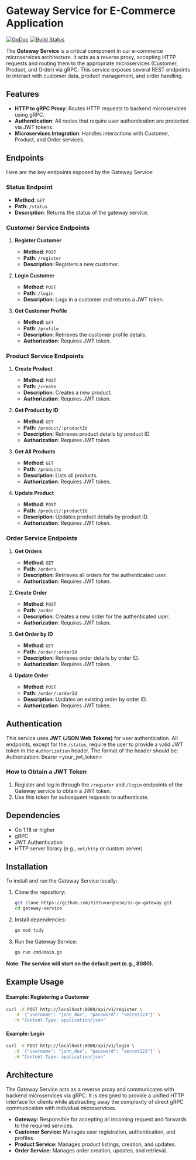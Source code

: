 # Gateway Service for E-Commerce Application

[![GoDoc](https://pkg.go.dev/badge/github.com/tittuvarghese/ss-go-gateway)](https://pkg.go.dev/github.com/tittuvarghese/ss-go-gateway)
[![Build Status](https://travis-ci.org/tittuvarghese/ss-go-gateway.svg?branch=main)](https://travis-ci.org/tittuvarghese/ss-go-gateway)

The **Gateway Service** is a critical component in our e-commerce microservices architecture. It acts as a reverse proxy, accepting HTTP requests and routing them to the appropriate microservices (Customer, Product, and Order) via gRPC. This service exposes several REST endpoints to interact with customer data, product management, and order handling.

## Features

- **HTTP to gRPC Proxy**: Routes HTTP requests to backend microservices using gRPC.
- **Authentication**: All routes that require user authentication are protected via JWT tokens.
- **Microservices Integration**: Handles interactions with Customer, Product, and Order services.

## Endpoints

Here are the key endpoints exposed by the Gateway Service:

### **Status Endpoint**
- **Method**: `GET`
- **Path**: `/status`
- **Description**: Returns the status of the gateway service.

### **Customer Service Endpoints**

1. **Register Customer**
    - **Method**: `POST`
    - **Path**: `/register`
    - **Description**: Registers a new customer.

2. **Login Customer**
    - **Method**: `POST`
    - **Path**: `/login`
    - **Description**: Logs in a customer and returns a JWT token.

3. **Get Customer Profile**
    - **Method**: `GET`
    - **Path**: `/profile`
    - **Description**: Retrieves the customer profile details.
    - **Authorization**: Requires JWT token.

### **Product Service Endpoints**

1. **Create Product**
    - **Method**: `POST`
    - **Path**: `/create`
    - **Description**: Creates a new product.
    - **Authorization**: Requires JWT token.

2. **Get Product by ID**
    - **Method**: `GET`
    - **Path**: `/product/:productId`
    - **Description**: Retrieves product details by product ID.
    - **Authorization**: Requires JWT token.

3. **Get All Products**
    - **Method**: `GET`
    - **Path**: `/products`
    - **Description**: Lists all products.
    - **Authorization**: Requires JWT token.

4. **Update Product**
    - **Method**: `POST`
    - **Path**: `/product/:productId`
    - **Description**: Updates product details by product ID.
    - **Authorization**: Requires JWT token.

### **Order Service Endpoints**

1. **Get Orders**
    - **Method**: `GET`
    - **Path**: `/orders`
    - **Description**: Retrieves all orders for the authenticated user.
    - **Authorization**: Requires JWT token.

2. **Create Order**
    - **Method**: `POST`
    - **Path**: `/order`
    - **Description**: Creates a new order for the authenticated user.
    - **Authorization**: Requires JWT token.

3. **Get Order by ID**
    - **Method**: `GET`
    - **Path**: `/order/:orderId`
    - **Description**: Retrieves order details by order ID.
    - **Authorization**: Requires JWT token.

4. **Update Order**
    - **Method**: `POST`
    - **Path**: `/order/:orderId`
    - **Description**: Updates an existing order by order ID.
    - **Authorization**: Requires JWT token.

## Authentication

This service uses **JWT (JSON Web Tokens)** for user authentication. All endpoints, except for the `/status`, require the user to provide a valid JWT token in the `Authorization` header. The format of the header should be:
Authorization: Bearer <your_jwt_token>


### How to Obtain a JWT Token

1. Register and log in through the `/register` and `/login` endpoints of the Gateway service to obtain a JWT token.
2. Use this token for subsequent requests to authenticate.

## Dependencies

- Go 1.18 or higher
- gRPC
- JWT Authentication
- HTTP server library (e.g., `net/http` or custom server)

## Installation

To install and run the Gateway Service locally:

1. Clone the repository:

   ```bash
   git clone https://github.com/tittuvarghese/ss-go-gateway.git
   cd gateway-service
   ```
2. Install dependencies:
   ```bash
   go mod tidy
   ```
3. Run the Gateway Service:
    ```bash
   go run cmd/main.go
   ```
   
**Note: The service will start on the default port (e.g., 8080).**

## Example Usage
#### Example: Registering a Customer
```bash
curl -X POST http://localhost:8080/api/v1/register \
   -d '{"username": "john_doe", "password": "secret123"}' \
   -H "Content-Type: application/json"
```
#### Example: Login
```bash
curl -X POST http://localhost:8080/api/v1/login \
   -d '{"username": "john_doe", "password": "secret123"}' \
   -H "Content-Type: application/json"
```
## Architecture
The Gateway Service acts as a reverse proxy and communicates with backend microservices via gRPC. It is designed to provide a unified HTTP interface for clients while abstracting away the complexity of direct gRPC communication with individual microservices.
- **Gateway:** Responsible for accepting all incoming request and forwards to the required services.
- **Customer Service:** Manages user registration, authentication, and profiles. 
- **Product Service:** Manages product listings, creation, and updates. 
- **Order Service:** Manages order creation, updates, and retrieval.